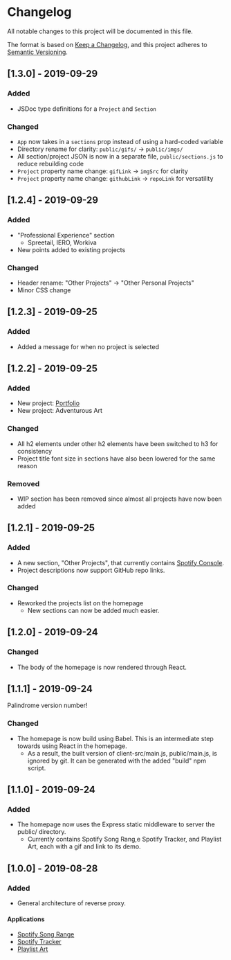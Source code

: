 # Changelog
All notable changes to this project will be documented in this file.

The format is based on [Keep a Changelog](https://keepachangelog.com/en/1.0.0/),
and this project adheres to [Semantic Versioning](https://semver.org/spec/v2.0.0.html).

## [1.3.0] - 2019-09-29
### Added
- JSDoc type definitions for a `Project` and `Section`

### Changed
- `App` now takes in a `sections` prop instead of using a hard-coded variable
- Directory rename for clarity: `public/gifs/` -> `public/imgs/`
- All section/project JSON is now in a separate file, `public/sections.js` to reduce rebuilding code
- `Project` property name change: `gifLink` -> `imgSrc` for clarity
- `Project` property name change: `githubLink` -> `repoLink` for versatility

## [1.2.4] - 2019-09-29
### Added
- "Professional Experience" section
  - Spreetail, IERO, Workiva
- New points added to existing projects

### Changed
- Header rename: "Other Projects" -> "Other Personal Projects"
- Minor CSS change

## [1.2.3] - 2019-09-25
### Added
- Added a message for when no project is selected

## [1.2.2] - 2019-09-25
### Added
- New project: [Portfolio](https://github.com/danielisgr8/portfolio)
- New project: Adventurous Art

### Changed
- All h2 elements under other h2 elements have been switched to h3 for consistency
- Project title font size in sections have also been lowered for the same reason

### Removed
- WIP section has been removed since almost all projects have now been added

## [1.2.1] - 2019-09-25
### Added
- A new section, "Other Projects", that currently contains [Spotify Console](https://github.com/danielisgr8/Spotify-Console).
- Project descriptions now support GitHub repo links.

### Changed
- Reworked the projects list on the homepage
  - New sections can now be added much easier.

## [1.2.0] - 2019-09-24
### Changed
- The body of the homepage is now rendered through React.

## [1.1.1] - 2019-09-24
Palindrome version number!

### Changed
- The homepage is now build using Babel. This is an intermediate step towards using React in the homepage.
  - As a result, the built version of client-src/main.js, public/main.js, is ignored by git. It can be generated with the added "build" npm script.

## [1.1.0] - 2019-09-24
### Added
- The homepage now uses the Express static middleware to server the public/ directory.
  - Currently contains Spotify Song Rang,e Spotify Tracker, and Playlist Art, each with a gif and link to its demo.

## [1.0.0] - 2019-08-28
### Added
- General architecture of reverse proxy.

#### Applications
- [Spotify Song Range](https://github.com/danielisgr8/spotify-song-range)
- [Spotify Tracker](https://github.com/danielisgr8/Spotify-Tracker)
- [Playlist Art](https://github.com/danielisgr8/Playlist-Art)

